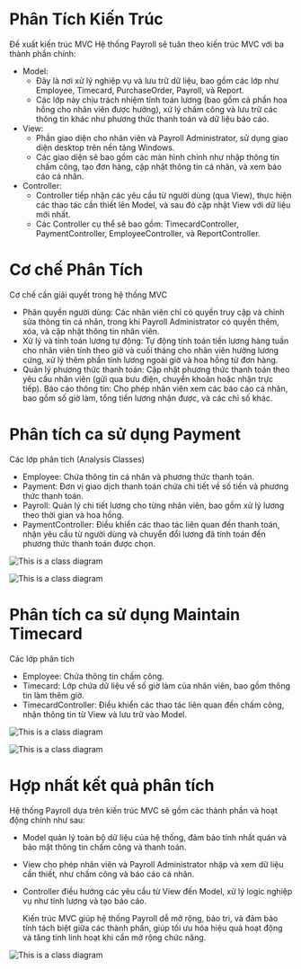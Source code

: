 # Phân Tích Kiến Trúc
Đề xuất kiến trúc MVC
Hệ thống Payroll sẽ tuân theo kiến trúc MVC với ba thành phần chính:
- Model:
  + Đây là nơi xử lý nghiệp vụ và lưu trữ dữ liệu, bao gồm các lớp như Employee, Timecard, PurchaseOrder, Payroll, và Report.
  + Các lớp này chịu trách nhiệm tính toán lương (bao gồm cả phần hoa hồng cho nhân viên được hưởng), xử lý chấm công và lưu trữ các thông tin khác như phương thức thanh toán và dữ liệu báo cáo.
- View:
  + Phần giao diện cho nhân viên và Payroll Administrator, sử dụng giao diện desktop trên nền tảng Windows.
  + Các giao diện sẽ bao gồm các màn hình chính như nhập thông tin chấm công, tạo đơn hàng, cập nhật thông tin cá nhân, và xem báo cáo cá nhân.
- Controller:
  + Controller tiếp nhận các yêu cầu từ người dùng (qua View), thực hiện các thao tác cần thiết lên Model, và sau đó cập nhật View với dữ liệu mới nhất.
  + Các Controller cụ thể sẽ bao gồm: TimecardController, PaymentController, EmployeeController, và ReportController.

# Cơ chế Phân Tích
Cơ chế cần giải quyết trong hệ thống MVC
- Phân quyền người dùng: Các nhân viên chỉ có quyền truy cập và chỉnh sửa thông tin cá nhân, trong khi Payroll Administrator có quyền thêm, xóa, và cập nhật thông tin nhân viên.
- Xử lý và tính toán lương tự động: Tự động tính toán tiền lương hàng tuần cho nhân viên tính theo giờ và cuối tháng cho nhân viên hưởng lương cứng, xử lý thêm phần tính lương ngoài giờ và hoa hồng từ đơn hàng.
- Quản lý phương thức thanh toán: Cập nhật phương thức thanh toán theo yêu cầu nhân viên (gửi qua bưu điện, chuyển khoản hoặc nhận trực tiếp).
Báo cáo thông tin: Cho phép nhân viên xem các báo cáo cá nhân, bao gồm số giờ làm, tổng tiền lương nhận được, và các chỉ số khác.

# Phân tích ca sử dụng Payment
Các lớp phân tích (Analysis Classes)
- Employee: Chứa thông tin cá nhân và phương thức thanh toán.
- Payment: Đơn vị giao dịch thanh toán chứa chi tiết về số tiền và phương thức thanh toán.
- Payroll: Quản lý chi tiết lương cho từng nhân viên, bao gồm xử lý lương theo thời gian và hoa hồng.
- PaymentController: Điều khiển các thao tác liên quan đến thanh toán, nhận yêu cầu từ người dùng và chuyển đổi lương đã tính toán đến phương thức thanh toán được chọn.

![This is a class diagram](https://www.planttext.com/api/plantuml/png/Z5ExJWCn4Epp5Qkh0b8Yqbw18W451H8Y1VNcl5mi_0Zs6kc4-38AFebVm4vy9d90uGhhDBExCpk--_huN7f6nq6hIQVGUxZHMsK78dYRG7ncG1cu5Ir8mnargAc55Jjf-WnjST1a-8vuOqN5eH2ElAzGqYXLmTudsSBzVb1nWDe6moq86zQA_g6MkMlaw36T6O-hSl2_2Zghr8cLr-XfXGhTK5dPsE3yetNF92gcirfBxwKr3pil1oH0XweBAk9HVdfMaJqPSdikhPBu_7gKqvKrdEoJomi0E7e9v7bihlQ9irwj5BdMM9PFmtZjqvnTaHkBeshvD9f50xCPD1Vp-NbJhgk53NguF2vRD2NX5ZGQx2dLZTXVqyO8Scsrwi7m8jZ6m7S59rj-_CGyeah7gML9HgG_uHi00F__0m00)

![This is a class diagram](https://www.planttext.com/api/plantuml/png/T90z3i8m38NtdC9ZAvKBT42LW841YIjOgH6LyaVg33aR0qVY2YGqHQY5yJr_VlvvtX_ToEWvQ2LGilLmq4xPI2HSiWSvE3GCPuoQ3E-iOM-L8h-iPlTNXn1p7coswvWMFDq2ZLmg5HNwsDTYHPU8B5gGg6HGo9ISPLiclkObsDD4leUWji5m0sxI9-AhxJzodyW6qbSuZ7-Mc6zgmLWUBd7MLOceHKUcppzz0G00__y30000)

# Phân tích ca sử dụng Maintain Timecard
Các lớp phân tích
- Employee: Chứa thông tin chấm công.
- Timecard: Lớp chứa dữ liệu về số giờ làm của nhân viên, bao gồm thông tin làm thêm giờ.
- TimecardController: Điều khiển các thao tác liên quan đến chấm công, nhận thông tin từ View và lưu trữ vào Model.

![This is a class diagram](https://www.planttext.com/api/plantuml/png/d5BBIaCn4DtdAuQxgk8jkWrI2YfKa6ugkCwz6TfW7cMI5AJqorpuIVw2YKqYLDqqa8IScJDdJfBFzu-v3u92D9gDMdWF3sQhtHiYx1caqGCMu55oK3OKr0g375Q1b5qNA2Y3eo3fEJmf7swVotds7GSGKbPeKdCvLEY2myufoGwiD583hH4fGfAyJsi1DYwIVt7qYgcET77GDU9sI5bYaJDEOkD6q1gNqGn8pS4lrJjd0pcjaOe-W8-3KQ5PEBcNA_ZVqv4Vjzd1EVpKNNkMxgQ3leVkUZgzx7ukYOCHgKgQ7cRi3nULbxPMYyDuJCYSELgPly4N0000__y30000)

![This is a class diagram](https://www.planttext.com/api/plantuml/png/X91B2i8m48RtESKiA-W5kf22k73XgbuW9bC899cGJ8IUpOL7yWgcfLc8BMx_npUFz_FL9PQHixD2AgO8PnSiZOWY5Dae4wHdk1c7IaPz8i-HhCMuQd-9Lz9eXQWyE1nNC2saV7U6gzFW4h_eFV0YxiHlSSBD4mf1Fl1FVqvkRQ383oQwlc2QhL7rYXOyiHd6FYk5APLyXrvFt_i0003__mC0)

# Hợp nhất kết quả phân tích
Hệ thống Payroll dựa trên kiến trúc MVC sẽ gồm các thành phần và hoạt động chính như sau:
- Model quản lý toàn bộ dữ liệu của hệ thống, đảm bảo tính nhất quán và bảo mật thông tin chấm công và thanh toán.
- View cho phép nhân viên và Payroll Administrator nhập và xem dữ liệu cần thiết, như chấm công và báo cáo cá nhân.
- Controller điều hướng các yêu cầu từ View đến Model, xử lý logic nghiệp vụ như tính lương và tạo báo cáo.

  Kiến trúc MVC giúp hệ thống Payroll dễ mở rộng, bảo trì, và đảm bảo tính tách biệt giữa các thành phần, giúp tối ưu hóa hiệu quả hoạt động và tăng tính linh hoạt khi cần mở rộng chức năng.

![This is a class diagram](https://www.planttext.com/api/plantuml/png/d5JRIWCn47tlLmpxLCMAVLr411KKL4G5dzFDs0PpgScaKCGlyy5FyXTCsYGjQKl5mfRkcJCxSqxEzkVh-zmHi-ILx7MIEGTNQYhD714-UX0-0y04tF0MXAQ4QgQmXIUoGeyJD6LpXPhka2Q6LpN6kKNdAXGL4xB2I2ZicEM1UoiSdJwd-xD57UAJCjJFt1OoTD32p0ZU--mbEG_BfOeQfepNr08tVYJn3vkdsYMZe3T-9ppOHdubQ7sWDLBkiM_473unoUoyMcLYl7KlnhuXhogTKKeu9un-NEooLWJecEoy37WOtp-eYcFKQ9UrA2NMqyyDdowCfhW-sYG0mEAxHqUvkTAJ3LzojI7nEiyHwYVlohYDqyd7LjpYjSsx_J0pj340rv5HUpLXTeptNetGRXvHdhf5hFCZ9QW4h19x1BiJj-ptqwZWF_rXk_BgDSC61WDeJewF3viIuHOcpC7PBbhnieNmMcaArrRsi2aPZKpDnXXv6TirEuSeSQkmh3sy36n3P1U4lIshVSBUOKf7iMNBCUqTSuwQn_-oNm000F__0m00)
